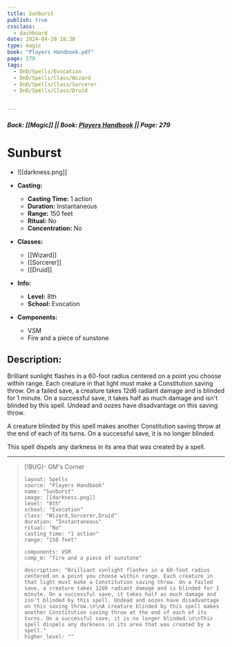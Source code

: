 ```yaml
---
title: Sunburst
publish: true
cssclass:
  - dashboard
date: 2024-04-20 18:30
type: magic
book: "Players Handbook.pdf"
page: 279
tags:
  - DnD/Spells/Evocation
  - DnD/Spells/Class/Wizard
  - DnD/Spells/Class/Sorcerer
  - DnD/Spells/Class/Druid


---
```


##### Back: [[Magic]] || Book: [Players Handbook](https://drive.google.com/drive/folders/1O5bhpYizcIT5xxAoLOuzCRht_PVS7VSG?usp=sharing) || Page: 279

# Sunburst
- ![[darkness.png]]
- **Casting:**
    - **Casting Time:** 1 action
    - **Duration:** Instantaneous
    - **Range:** 150 feet
    - **Ritual:** No
    - **Concentration:** No
- **Classes:**
    - [[Wizard]]
    - [[Sorcerer]]
    - [[Druid]]

- **Info:**
    - **Level:** 8th
    - **School:** Evocation
- **Components:**
    - VSM
    - Fire and a piece of sunstone

## Description:
Brilliant sunlight flashes in a 60-foot radius centered on a point you choose within range. Each creature in that light must make a Constitution saving throw. On a failed save, a creature takes 12d6 radiant damage and is blinded for 1 minute. On a successful save, it takes half as much damage and isn't blinded by this spell. Undead and oozes have disadvantage on this saving throw.

A creature blinded by this spell makes another Constitution saving throw at the end of each of its turns. On a successful save, it is no longer blinded.

This spell dispels any darkness in its area that was created by a spell.



---

> [!BUG]- GM's Corner
>
> ```statblock
> layout: Spells
> source: "Players Handbook"
> name: "Sunburst"
> image: [[darkness.png]]
> level: "8th"
> school: "Evocation"
> class: "Wizard,Sorcerer,Druid"
> duration: "Instantaneous"
> ritual: "No"
> casting_time: "1 action"
> range: "150 feet"
>
> components: VSM
> comp_m: "fire and a piece of sunstone"
>
> description: "Brilliant sunlight flashes in a 60-foot radius centered on a point you choose within range. Each creature in that light must make a Constitution saving throw. On a failed save, a creature takes 12d6 radiant damage and is blinded for 1 minute. On a successful save, it takes half as much damage and isn't blinded by this spell. Undead and oozes have disadvantage on this saving throw.\n\nA creature blinded by this spell makes another Constitution saving throw at the end of each of its turns. On a successful save, it is no longer blinded.\n\nThis spell dispels any darkness in its area that was created by a spell."
> higher_level: ""
> ```

